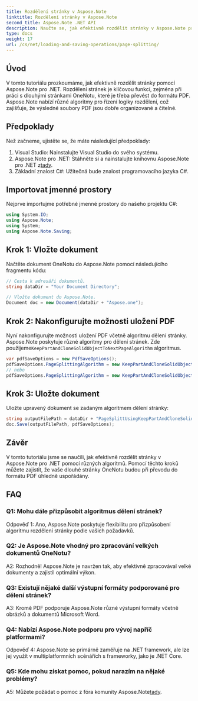 ```yaml
---
title: Rozdělení stránky v Aspose.Note
linktitle: Rozdělení stránky v Aspose.Note
second_title: Aspose.Note .NET API
description: Naučte se, jak efektivně rozdělit stránky v Aspose.Note pro .NET pomocí různých algoritmů. Zajistěte úhlednou organizaci dokumentů OneNotu ve formátu PDF.
type: docs
weight: 17
url: /cs/net/loading-and-saving-operations/page-splitting/
---
```

## Úvod

V tomto tutoriálu prozkoumáme, jak efektivně rozdělit stránky pomocí Aspose.Note pro .NET. Rozdělení stránek je klíčovou funkcí, zejména při práci s dlouhými stránkami OneNotu, které je třeba převést do formátu PDF. Aspose.Note nabízí různé algoritmy pro řízení logiky rozdělení, což zajišťuje, že výsledné soubory PDF jsou dobře organizované a čitelné.

## Předpoklady

Než začneme, ujistěte se, že máte následující předpoklady:

1. Visual Studio: Nainstalujte Visual Studio do svého systému.
2.  Aspose.Note pro .NET: Stáhněte si a nainstalujte knihovnu Aspose.Note pro .NET z[tady](https://releases.aspose.com/note/net/).
3. Základní znalost C#: Užitečná bude znalost programovacího jazyka C#.

## Importovat jmenné prostory

Nejprve importujme potřebné jmenné prostory do našeho projektu C#:

```csharp
using System.IO;
using Aspose.Note;
using System;
using Aspose.Note.Saving;
```

## Krok 1: Vložte dokument

Načtěte dokument OneNotu do Aspose.Note pomocí následujícího fragmentu kódu:

```csharp
// Cesta k adresáři dokumentů.
string dataDir = "Your Document Directory";

// Vložte dokument do Aspose.Note.
Document doc = new Document(dataDir + "Aspose.one");
```

## Krok 2: Nakonfigurujte možnosti uložení PDF

 Nyní nakonfigurujte možnosti uložení PDF včetně algoritmu dělení stránky. Aspose.Note poskytuje různé algoritmy pro dělení stránek. Zde použijeme`KeepPartAndCloneSolidObjectToNextPageAlgorithm` algoritmus.

```csharp
var pdfSaveOptions = new PdfSaveOptions();
pdfSaveOptions.PageSplittingAlgorithm = new KeepPartAndCloneSolidObjectToNextPageAlgorithm(100);
// nebo
pdfSaveOptions.PageSplittingAlgorithm = new KeepPartAndCloneSolidObjectToNextPageAlgorithm(400);
```

## Krok 3: Uložte dokument

Uložte upravený dokument se zadaným algoritmem dělení stránky:

```csharp
string outputFilePath = dataDir + "PageSplittUsingKeepPartAndCloneSolidObjectToNextPageAlgorithm_out.pdf";
doc.Save(outputFilePath, pdfSaveOptions);
```

## Závěr

V tomto tutoriálu jsme se naučili, jak efektivně rozdělit stránky v Aspose.Note pro .NET pomocí různých algoritmů. Pomocí těchto kroků můžete zajistit, že vaše dlouhé stránky OneNotu budou při převodu do formátu PDF úhledně uspořádány.

## FAQ

### Q1: Mohu dále přizpůsobit algoritmus dělení stránek?

Odpověď 1: Ano, Aspose.Note poskytuje flexibilitu pro přizpůsobení algoritmu rozdělení stránky podle vašich požadavků.

### Q2: Je Aspose.Note vhodný pro zpracování velkých dokumentů OneNotu?

A2: Rozhodně! Aspose.Note je navržen tak, aby efektivně zpracovával velké dokumenty a zajistil optimální výkon.

### Q3: Existují nějaké další výstupní formáty podporované pro dělení stránek?

A3: Kromě PDF podporuje Aspose.Note různé výstupní formáty včetně obrázků a dokumentů Microsoft Word.

### Q4: Nabízí Aspose.Note podporu pro vývoj napříč platformami?

Odpověď 4: Aspose.Note se primárně zaměřuje na .NET framework, ale lze jej využít v multiplatformních scénářích s frameworky, jako je .NET Core.

### Q5: Kde mohu získat pomoc, pokud narazím na nějaké problémy?

 A5: Můžete požádat o pomoc z fóra komunity Aspose.Note[tady](https://forum.aspose.com/c/note/28).